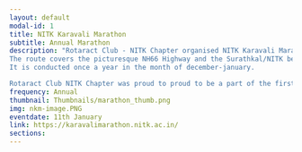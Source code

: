 ```yaml
---
layout: default
modal-id: 1
title: NITK Karavali Marathon
subtitle: Annual Marathon
description: "Rotaract Club - NITK Chapter organised NITK Karavali Marathon jointly with the NITK Students   Council and Task Force - NITK under the supervision of the NITK Alumni Association. With an average of over 2000 participants. A full marathon was introduced  and started at 5.30 am with strong participants from Kenya and Ethiopia. The run was themed at ‘Save the Oceans’ and ‘Run for Unity’ with multiple Pre-events organised to raise awareness for the causes.The prize money of over 1.5L attracts a lot of participants.
The route covers the picturesque NH66 Highway and the Surathkal/NITK beach roads.
It is conducted once a year in the month of december-january.

Rotaract Club NITK Chapter was proud to proud to be a part of the first student organised Full Marathon in the state. The Marketing team for the event comprising of the club members did a wonderful job by opening up the event to sponsors like MRPL, Revv, Impact-Social app etc. The logistics of the event on the day was done by the Rotaract Club members who helped out at the water stations and at the event setup. We aim to grow this event bigger every year and we expect a lot more participation next year from outside the NITK Fraternity. We are looking forward to getting our event accredited by the Indian and World Sports federations."
frequency: Annual
thumbnail: Thumbnails/marathon_thumb.png
img: nkm-image.PNG
eventdate: 11th January
link: https://karavalimarathon.nitk.ac.in/
sections:
---
```

